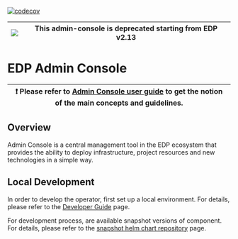 [![codecov](https://codecov.io/gh/epam/edp-admin-console/branch/master/graph/badge.svg?token=U5VZEPF6VI)](https://codecov.io/gh/epam/edp-admin-console)

|![](https://upload.wikimedia.org/wikipedia/commons/thumb/1/17/Warning.svg/156px-Warning.svg.png) | This admin-console is deprecated starting from EDP v2.13
|---|---|

# EDP Admin Console

| :heavy_exclamation_mark: Please refer to [Admin Console user guide](https://epam.github.io/edp-install/user-guide/) to get the notion of the main concepts and guidelines. |
| ---|

## Overview

Admin Console is a central management tool in the EDP ecosystem that provides the ability to deploy infrastructure, project resources and new technologies in a simple way.

## Local Development

In order to develop the operator, first set up a local environment. For details, please refer to the [Developer Guide](https://epam.github.io/edp-install/developer-guide/local-development/) page.

For development process, are available snapshot versions of component. For details, please refer to the [snapshot helm chart repository](https://epam.github.io/edp-helm-charts/snapshot/) page.
